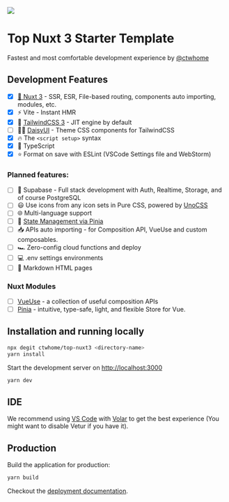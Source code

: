 ![](https://user-images.githubusercontent.com/4195550/147338199-cff47e80-f05c-4b3d-afe0-1c7b8aad08e4.png)

# Top Nuxt 3 Starter Template

Fastest and most comfortable development experience by [@ctwhome](https://github.com/ctwhome)

## Development Features

*   [x] [💚 Nuxt 3](https://v3.nuxtjs.org) - SSR, ESR, File-based routing, components auto importing, modules, etc.
*   [x] ⚡️ Vite - Instant HMR
*   [x] 🎨 [TailwindCSS 3](https://tailwindcss.com/) - JIT engine by default
*   [ ] 👩‍🎨 [DaisyUI](https://daisyui.com) - Theme CSS components for TailwindCSS
*   [x] 🔥 The `<script setup>` syntax
*   [x] 🦾 TypeScript
*   [x] ⭐️ Format on save with ESLint (VSCode Settings file and WebStorm)

### Planned features:

*   [ ] 🐘 Supabase - Full stack development with Auth, Realtime, Storage, and of course PostgreSQL
*   [ ] 😃 Use icons from any icon sets in Pure CSS, powered by [UnoCSS](https://github.com/antfu/unocss)
*   [ ] 🌐 Multi-language support
*   [ ] 🍍 [State Management via Pinia](https://pinia.esm.dev/)
*   [ ] 📥 APIs auto importing - for Composition API, VueUse and custom composables.
*   [ ] 🏎 Zero-config cloud functions and deploy
*   [ ] 💻 .env settings environments
*   [ ] 📄 Markdown HTML pages

### Nuxt Modules

*   [ ] [VueUse](https://github.com/vueuse/vueuse) - a collection of useful composition APIs
*   [ ] [Pinia](https://pinia.esm.dev/) - intuitive, type-safe, light, and flexible Store for Vue.

## Installation and running locally

```bash
npx degit ctwhome/top-nuxt3 <directory-name>
yarn install
```

Start the development server on [http://localhost:3000](http://localhost:3000)

```bash
yarn dev
```

## IDE

We recommend using [VS Code](https://code.visualstudio.com/) with [Volar](https://github.com/johnsoncodehk/volar) to get the best experience (You might want to disable Vetur if you have it).

## Production

Build the application for production:

```bash
yarn build
```

Checkout the [deployment documentation](https://v3.nuxtjs.org/docs/deployment).
